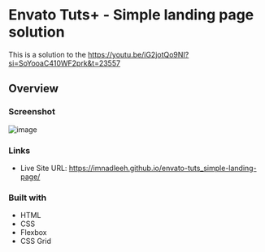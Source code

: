 # Envato Tuts+ - Simple landing page solution

This is a solution to the https://youtu.be/iG2jotQo9NI?si=SoYooaC410WF2prk&t=23557

## Overview

### Screenshot

![image](https://github.com/user-attachments/assets/2e739cdc-62a5-423f-99de-b83fba5cfa8a)


### Links

- Live Site URL: https://imnadleeh.github.io/envato-tuts_simple-landing-page/

### Built with

- HTML
- CSS
- Flexbox
- CSS Grid
